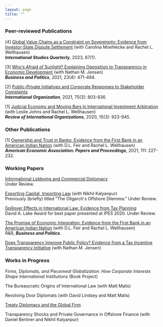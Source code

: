 ```yaml
---
layout: page
title: ""
---
```


### Peer-reviewed Publications

[4] [Global Value Chains as a Constraint on Sovereignty: Evidence from Investor-State Dispute Settlement](assets/sqad007.pdf) (with Carolina Moehlecke and Rachel L. Wellhausen)<br>
**_International Studies Quarterly_**, 2023, 67(1).

[3] [Who's Afraid of Sunlight? Explaining Opposition to Transparency in Economic Development](assets/TJ_BAP_final.pdf) (with Nathan M. Jensen)<br>
  **_Business and Politics_**, 2021, 23(4): 471-494.

[2] [Public-Private Initiatives and Corporate Responses to Stakeholder Complaints](assets/Thrall_IO_2021_final.pdf)<br>
**_International Organization_**, 2021, 75(3): 803-836.

[1] [Judicial Economy and Moving Bars in International Investment Arbitration](assets/JTW_RIO_final.pdf) (with Leslie Johns and Rachel L. Wellhausen)<br>
**_Review of International Organizations_**, 2020, 15(3): 923-945.

### Other Publications

[1] [Ownership and Trust in Banks: Evidence from the First Bank in an American Indian Nation](assets/ASSA_Draft_PP_7Jan2020_v2.pdf) (with D.L. Feir and Rachel L. Wellhausen)<br>
**_American Economic Association: Papers and Proceedings_**, 2021, 111: 227-232.

### Working Papers

[Informational Lobbying and Commercial Diplomacy](assets/amcham_adst_1.0.0.pdf)<br>
Under Review.

[Exporting Capital, Importing Law](assets/kalyanpur_thrall_march_2023.pdf) (with Nikhil Kalyanpur)<br>
Previously (briefly) titled "The Oligarch's Offshore Dilemma." Under Review.

[Spillover Effects in International Law: Evidence from Tax Planning](assets/taxplanning_WP.pdf) <br>
David A. Lake Award for best paper presented at IPES 2020. Under Review.

[The Promise of Economic Integration: Evidence from the First Bank in an American Indian Nation](assets/WFT_Nov2021_final_identified.pdf) (with D.L. Feir and Rachel L. Wellhausen)<br>
R&R, **_Business and Politics_**.

[Does Transparency Improve Public Policy? Evidence from a Tax Incentive Transparency Initiative](assets/GASB_anon.pdf) (with Nathan M. Jensen)

### Works in Progress

_Firms, Diplomats, and Piecemeal Globalization: How Corporate Interests Shape International Institutions_ (Book Project)

The Bureaucratic Origins of International Law (with Matt Malis)

Revolving Door Diplomats (with David Lindsey and Matt Malis)

[Treaty Diplomacy and the Global Firm](assets/treaty_regimes_IPES.pdf)

Transparency Shocks and Private Governance in Offshore Finance (with Daniel Berliner and Nikhil Kalyanpur)




